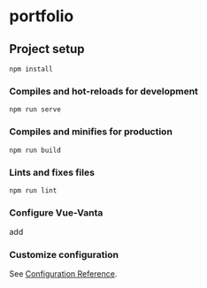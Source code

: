 # portfolio

## Project setup
```
npm install
```

### Compiles and hot-reloads for development
```
npm run serve
```

### Compiles and minifies for production
```
npm run build
```

### Lints and fixes files
```
npm run lint
```

### Configure Vue-Vanta 
add <style scoped> in vanta.vue located in node_modules/vue-vanta/src
  <style scoped>
    .vanta-container{
        height: 100vh;
    }
  </style>
### Customize configuration
See [Configuration Reference](https://cli.vuejs.org/config/).
